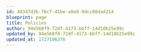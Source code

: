 ```yaml
---
id: 48347d3b-76cf-41be-a8e0-9dcc00dad214
blueprint: page
title: Policies
author: 94e568f9-72df-4173-bbff-14d10b25e99c
updated_by: 94e568f9-72df-4173-bbff-14d10b25e99c
updated_at: 1727106376
---
```

